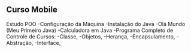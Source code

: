 ## Curso Mobile

Estudo POO
    -Configuração da Máquina
    -Instalação do Java
    -Olá Mundo (Meu Primeiro Java)
    -Calculadora em Java
    -Programa Completo de Controle de Cursos:
    -Classe,
    -Objetos,
    -Herança,
    -Encapsulamento,
    -Abstração,
    -Interface,
